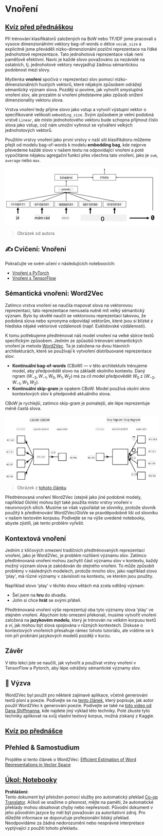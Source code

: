 <!--
CO_OP_TRANSLATOR_METADATA:
{
  "original_hash": "e40b47ac3fd48f71304ede1474e66293",
  "translation_date": "2025-08-25T21:38:37+00:00",
  "source_file": "lessons/5-NLP/14-Embeddings/README.md",
  "language_code": "cs"
}
-->
# Vnoření

## [Kvíz před přednáškou](https://red-field-0a6ddfd03.1.azurestaticapps.net/quiz/114)

Při trénování klasifikátorů založených na BoW nebo TF/IDF jsme pracovali s vysoce dimenzionálními vektory bag-of-words o délce `vocab_size` a explicitně jsme převáděli nízko-dimenzionální poziční reprezentace na řídké jednohotové reprezentace. Tato jednohotová reprezentace však není paměťově efektivní. Navíc je každé slovo považováno za nezávislé na ostatních, tj. jednohotové vektory nevyjadřují žádnou sémantickou podobnost mezi slovy.

Myšlenka **vnoření** spočívá v reprezentaci slov pomocí nízko-dimenzionálních hustých vektorů, které nějakým způsobem odrážejí sémantický význam slova. Později si povíme, jak vytvořit smysluplná vnoření slov, ale prozatím si vnoření představme jako způsob snížení dimenzionality vektoru slova.

Vrstva vnoření tedy přijme slovo jako vstup a vytvoří výstupní vektor o specifikované velikosti `embedding_size`. Svým způsobem je velmi podobná vrstvě `Linear`, ale místo jednohotového vektoru bude schopna přijmout číslo slova jako vstup, což nám umožní vyhnout se vytváření velkých jednohotových vektorů.

Použitím vrstvy vnoření jako první vrstvy v naší síti klasifikátoru můžeme přejít od modelu bag-of-words k modelu **embedding bag**, kde nejprve převedeme každé slovo v našem textu na odpovídající vnoření a poté vypočítáme nějakou agregační funkci přes všechna tato vnoření, jako je `sum`, `average` nebo `max`.  

![Obrázek ukazující klasifikátor s vnořením pro pět slov v sekvenci.](../../../../../translated_images/embedding-classifier-example.b77f021a7ee67eeec8e68bfe11636c5b97d6eaa067515a129bfb1d0034b1ac5b.cs.png)

> Obrázek od autora

## ✍️ Cvičení: Vnoření

Pokračujte ve svém učení v následujících noteboocích:
* [Vnoření s PyTorch](../../../../../lessons/5-NLP/14-Embeddings/EmbeddingsPyTorch.ipynb)
* [Vnoření s TensorFlow](../../../../../lessons/5-NLP/14-Embeddings/EmbeddingsTF.ipynb)

## Sémantická vnoření: Word2Vec

Zatímco vrstva vnoření se naučila mapovat slova na vektorovou reprezentaci, tato reprezentace nemusela nutně mít velký sémantický význam. Bylo by skvělé naučit se vektorovou reprezentaci takovou, že podobná slova nebo synonyma odpovídají vektorům, které jsou si blízké z hlediska nějaké vektorové vzdálenosti (např. Euklidovské vzdálenosti).

K tomu potřebujeme předtrénovat náš model vnoření na velké sbírce textů specifickým způsobem. Jedním ze způsobů trénování sémantických vnoření je metoda [Word2Vec](https://en.wikipedia.org/wiki/Word2vec). Ta je založena na dvou hlavních architekturách, které se používají k vytvoření distribuované reprezentace slov:

 - **Kontinuální bag-of-words** (CBoW) — v této architektuře trénujeme model, aby předpověděl slovo na základě okolního kontextu. Daný ngram $(W_{-2},W_{-1},W_0,W_1,W_2)$ má za cíl model předpovědět $W_0$ z $(W_{-2},W_{-1},W_1,W_2)$.
 - **Kontinuální skip-gram** je opakem CBoW. Model používá okolní okno kontextových slov k předpovědi aktuálního slova.

CBoW je rychlejší, zatímco skip-gram je pomalejší, ale lépe reprezentuje méně častá slova.

![Obrázek ukazující algoritmy CBoW a Skip-Gram pro převod slov na vektory.](../../../../../translated_images/example-algorithms-for-converting-words-to-vectors.fbe9207a726922f6f0f5de66427e8a6eda63809356114e28fb1fa5f4a83ebda7.cs.png)

> Obrázek z [tohoto článku](https://arxiv.org/pdf/1301.3781.pdf)

Předtrénovaná vnoření Word2Vec (stejně jako jiné podobné modely, například GloVe) mohou být také použita místo vrstvy vnoření v neuronových sítích. Musíme se však vypořádat se slovníky, protože slovník použitý k předtrénování Word2Vec/GloVe se pravděpodobně liší od slovníku v našem textovém korpusu. Podívejte se na výše uvedené notebooky, abyste zjistili, jak tento problém vyřešit.

## Kontextová vnoření

Jedním z klíčových omezení tradičních předtrénovaných reprezentací vnoření, jako je Word2Vec, je problém rozlišení významu slov. Zatímco předtrénovaná vnoření mohou zachytit část významu slov v kontextu, každý možný význam slova je zakódován do stejného vnoření. To může způsobit problémy v následných modelech, protože mnoho slov, jako například slovo 'play', má různé významy v závislosti na kontextu, ve kterém jsou použity.

Například slovo 'play' v těchto dvou větách má zcela odlišný význam:

- Šel jsem na **hru** do divadla.
- John si chce **hrát** se svými přáteli.

Předtrénovaná vnoření výše reprezentují oba tyto významy slova 'play' ve stejném vnoření. Abychom toto omezení překonali, musíme vytvořit vnoření založená na **jazykovém modelu**, který je trénován na velkém korpusu textů a *ví*, jak mohou být slova spojována v různých kontextech. Diskuse o kontextových vnořeních přesahuje rámec tohoto tutoriálu, ale vrátíme se k nim při probírání jazykových modelů později v kurzu.

## Závěr

V této lekci jste se naučili, jak vytvořit a používat vrstvy vnoření v TensorFlow a Pytorch, aby lépe odrážely sémantické významy slov.

## 🚀 Výzva

Word2Vec byl použit pro některé zajímavé aplikace, včetně generování textů písní a poezie. Podívejte se na [tento článek](https://www.politetype.com/blog/word2vec-color-poems), který popisuje, jak autor použil Word2Vec k generování poezie. Podívejte se také na [toto video od Dana Shiffmanna](https://www.youtube.com/watch?v=LSS_bos_TPI&ab_channel=TheCodingTrain), kde najdete jiný výklad této techniky. Poté zkuste tyto techniky aplikovat na svůj vlastní textový korpus, možná získaný z Kaggle.

## [Kvíz po přednášce](https://red-field-0a6ddfd03.1.azurestaticapps.net/quiz/214)

## Přehled & Samostudium

Projděte si tento článek o Word2Vec: [Efficient Estimation of Word Representations in Vector Space](https://arxiv.org/pdf/1301.3781.pdf)

## [Úkol: Notebooky](assignment.md)

**Prohlášení:**  
Tento dokument byl přeložen pomocí služby pro automatický překlad [Co-op Translator](https://github.com/Azure/co-op-translator). Ačkoli se snažíme o přesnost, mějte na paměti, že automatické překlady mohou obsahovat chyby nebo nepřesnosti. Původní dokument v jeho původním jazyce by měl být považován za autoritativní zdroj. Pro důležité informace se doporučuje profesionální lidský překlad. Neodpovídáme za žádná nedorozumění nebo nesprávné interpretace vyplývající z použití tohoto překladu.